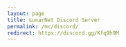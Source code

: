 ```yaml
---
layout: page
title: LunarNet Discord Server
permalink: /mc/discord/
redirect: https://discord.gg/Kfq9h9M
---
```


